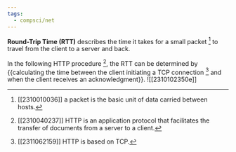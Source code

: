 ```yaml
---
tags:
  - compsci/net
---
```

**Round-Trip Time (RTT)** describes the time it takes for a small packet [^1] to travel from the client to a server and back.

In the following HTTP procedure [^2], the RTT can be determined by {{calculating the time between the client initiating a TCP connection [^3] and when the client receives an acknowledgment}}. ![[2310102350e]] <!--SR:!2024-02-13,2,250-->



[^1]: [[2310010036]] a packet is the basic unit of data carried between hosts.
[^2]: [[2310040237]] HTTP is an application protocol that facilitates the transfer of documents from a server to a client.
[^3]: [[2311062159]] HTTP is based on TCP.